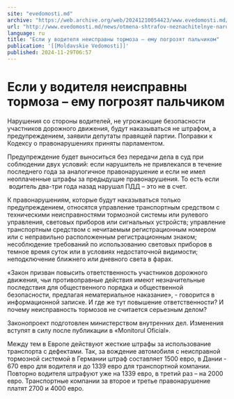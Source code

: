 ```yaml
---
site: "evedomosti.md"
archive: "https://web.archive.org/web/20241210054423/www.evedomosti.md/news/otmena-shtrafov-neznachitelnye-narusheniya-so-storony-vodite"
url: "http://www.evedomosti.md/news/otmena-shtrafov-neznachitelnye-narusheniya-so-storony-vodite"
language: ru
title: "Если у водителя неисправны тормоза – ему погрозят пальчиком"
publication: '[[Moldavskie Vedomosti]]'
published: 2024-11-29T06:57
---
```


# Если у водителя неисправны тормоза – ему погрозят пальчиком

Нарушения со стороны водителей, не угрожающие безопасности участников дорожного движения, будут наказываться не штрафом, а предупреждением, заявили депутаты правящей партии. Поправки к Кодексу о правонарушениях приняты парламентом.

Предупреждение будет выноситься без передачи дела в суд при соблюдении двух условий: если нарушитель не привлекался в течение последнего года за аналогичное правонарушение и если не имел неоплаченные штрафы за предыдущие правонарушения. То есть если  водитель два-три года назад нарушал ПДД – это не в счет.

К правонарушениям, которые будут наказываться только предупреждением, относятся управление транспортным средством с техническими неисправностями тормозной системы или рулевого управления, световых приборов или сигнальных устройств; управление транспортным средством с нечитаемым регистрационным номером или с неправильно расположенным регистрационным знаком; несоблюдение требований по использованию световых приборов в темное время суток или в условиях недостаточной видимости; неподключение ближнего или дневного света в фарах.

«Закон призван повысить ответственность участников дорожного движения, чьи противоправные действия имеют незначительные последствия для общественного порядка и общественной безопасности, предлагая нематериальное наказание», - говорится в информационной записке. И где же тут повышение ответственности? И почему неисправность тормозов не считается серьезным делом?

Законопроект подготовлен министерством внутренних дел. Изменения вступят в силу после публикации в «Monitorul Oficial».

Между тем в Европе действуют жесткие штрафы за использование транспорта с дефектами. Так, за вождение автомобиля с неисправной тормозной системой в Германии штраф составляет 1500 евро, в Дании - 670 евро для водителя и до 1339 евро для транспортной компании. Повторно водителя штрафуют уже на 1339 евро, в третий раз – на 2000 евро. Транспортные компании за второе и третье правонарушение платят 2700 и 4000 евро.